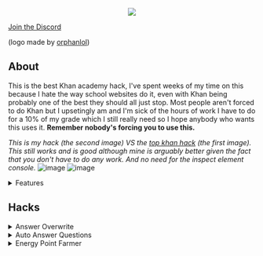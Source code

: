 <p align="center">
  <img src="https://github.com/ilytobias/Khan-Destroyer/assets/165577429/fcd7fa24-a62c-46c8-bc02-78463bd4c64a"/>

[Join the Discord](https://discord.gg/pujbPqMyPF)

(logo made by [orphanlol](https://github.com/orphanlol))

## About

This is the best Khan academy hack, I've spent weeks of my time on this because I hate the way school websites do it, even with Khan being probably one of the best they should all just stop. Most people aren't forced to do Khan but I upsetingly am and I'm sick of the hours of work I have to do for a 10% of my grade which I still really need so I hope anybody who wants this uses it. **Remember nobody's forcing you to use this.**

_This is my hack (the second image) VS the [top khan hack](https://github.com/adubov1/khanacademy_bot) (the first image). This still works and is good although mine is arguably better given the fact that you don't have to do any work. And no need for the inspect element console._
![image](https://github.com/ilytobias/Khan-Destroyer/assets/165577429/27749e03-6c76-4a0a-89f0-6822885a431e)
![image](https://github.com/ilytobias/Khan-Destroyer/assets/165577429/83318dc6-0992-4dae-8f2b-4aba24a33749)

  <details>
    <summary>Features</summary>
      ## These are all the wonderful features of this cheat.
    
  **Anything without a check is planned to be added soon. (In order of what'll be added.)**
  - [x] Answer Overwrite
  *This makes the question only have 1 answer so you can go through it fast.*|
  - [x] Point Farmer.
  *Farms many lessons at the same time now.*
  - [x] Auto Answer.
  - [ ] Skipper.
  - [ ] Answer Viewer. Est: ???
  - [ ] Client side badges, points, ect. Est: ???
  </details>
  
   ## Hacks
   
  <details>
    <summary>Answer Overwrite</summary>
    
  *This overwrites your questions to look like this. Still counts as a correct answer.*
  ![Screenshot 2024-04-03 114349](https://github.com/ilytobias/Khan-Destroyer/assets/165577429/704501ab-e727-47fa-924b-6ae5367f8249)
  
  * Drag and drop this into your bookmarks bar
    
  ```js
  javascript:if(void 0!==window.e)alert("already ran");else{let e=JSON.parse;JSON.parse=function(a,t){let n=e(a,t);try{n&&n.data&&n.data.assessmentItem&&n.data.assessmentItem.item&&n.data.assessmentItem.item.itemData&&(n.data.assessmentItem.item.itemData='{"answerArea":{"calculator":false,"chi2Table":false,"periodicTable":false,"tTable":false,"zTable":false},"hints":[{"content":"$\\\\\\\\begin{align}\\\\n\\\\\\\\left(\\\\\\\\dfrac{z^{4}}{6^{2}}\\\\\\\\right)^{-3}&=\\\\\\\\dfrac{\\\\\\\\left(z^{4}\\\\\\\\right)^{-3}}{\\\\\\\\left(6^{2}\\\\\\\\right)^{-3}}\\\\n\\\\\\\\end{align}$","images":{},"replace":false,"widgets":{}},{"content":"$\\\\\\\\begin{align}\\\\n\\\\\\\\phantom{\\\\\\\\left(\\\\\\\\dfrac{z^{4}}{6^{2}}\\\\\\\\right)^{-3}}&=\\\\\\\\dfrac{z^{(4)(-3)}}{6^{(2)(-3)}}\\\\n\\\\\\\\\\\\\\\\\\\\\\\\\\\\\\\\\\\\n&=\\\\\\\\dfrac{z^{-12}}{6^{-6}}\\\\n\\\\\\\\\\\\\\\\\\\\\\\\\\\\\\\\\\\\n&=\\\\\\\\dfrac{6^{6}}{z^{12}}\\\\n\\\\\\\\end{align}$","images":{},"replace":false,"widgets":{}}],"itemDataVersion":{"major":0,"minor":1},"question":{"content":"free young thug made by ilyTobias[[☃ radio 1]]","images":{},"widgets":{"radio 1":{"alignment":"default","graded":true,"options":{"choices":[{"content":"Correct answer","correct":true},{"content":"Incorrect answer","correct":false}],"deselectEnabled":false,"displayCount":null,"hasNoneOfTheAbove":false,"multipleSelect":false,"onePerLine":true,"randomize":false},"static":false,"type":"radio","version":{"major":1,"minor":0}}}}}')}catch(r){console.error("Error modifying parsed data:",r)}return n},window.e=!0;document.write(document.getElementsByTagName("html")[0].outerHTML);}
  ```
  
  * Go on Khan.
  * Press bookmark.
  </details>
  
  <details>
    <summary>Auto Answer Questions</summary>
    
    * Drag and drop this into your bookmarks bar
      
  ```js
  javascript:(function()%20%7B%0A%20%20%20%20window.stopped%20%3D%20false%3B%0A%20%20%20%20if%20(void%200%20%3D%3D%3D%20window.e)%20alert(%22Please%20run%20Khan%20Destroyer%20before%20you%20use%20the%20farmer%2C%20this%20is%20essensial%20for%20this.%22)%3B%0A%20%20%20%20else%20%7B%0A%20%20%20%20%20%20%20%20function%20farm()%20%7B%0A%20%20%20%20%20%20%20%20%20%20%20%20if%20(stopped%20%3D%3D%3D%20true)%20%7B%0A%20%20%20%20%20%20%20%20%20%20%20%20%20%20%20%20return%3B%0A%20%20%20%20%20%20%20%20%20%20%20%20%7D%0A%20%20%20%20%20%20%20%20%20%20%20%20document.getElementsByClassName(%22_ssxvf9l%22)%5B0%5D%3F.click()%20%2F%2FTop%20Answer%0A%20%20%20%20%20%20%20%20%20%20%20%20document.getElementsByClassName(%22_1f0fvyce%22)%5B0%5D%3F.click()%20%2F%2FLets%20start%0A%20%20%20%20%20%20%20%20%20%20%20%20setTimeout(function()%20%7B%0A%20%20%20%20%20%20%20%20%20%20%20%20%20%20%20%20document.getElementsByClassName(%22_rz7ls7u%22)%5B0%5D%3F.click()%20%2F%2FCheck%20answer%0A%20%20%20%20%20%20%20%20%20%20%20%20%20%20%20%20document.getElementsByClassName(%22_6t500vf%22)%5B0%5D%3F.click()%20%2F%2FNext%20question%0A%20%20%20%20%20%20%20%20%20%20%20%20%20%20%20%20document.getElementsByClassName(%22_1kkrg8oi%22)%5B0%5D%3F.click()%20%2F%2FNext%20assignment%0A%0A%20%20%20%20%20%20%20%20%20%20%20%20%20%20%20%20farm()%0A%20%20%20%20%20%20%20%20%20%20%20%20%7D%2C%201000)%0A%20%20%20%20%20%20%20%20%7D%0A%0A%20%20%20%20%20%20%20%20farm()%0A%20%20%20%20%7D%0A%7D)();if(void 0!==window.e)alert("already ran");else{let e=JSON.parse;JSON.parse=function(a,t){let n=e(a,t);try{n&&n.data&&n.data.assessmentItem&&n.data.assessmentItem.item&&n.data.assessmentItem.item.itemData&&(n.data.assessmentItem.item.itemData='{"answerArea":{"calculator":false,"chi2Table":false,"periodicTable":false,"tTable":false,"zTable":false},"hints":[{"content":"$\\\\\\\\begin{align}\\\\n\\\\\\\\left(\\\\\\\\dfrac{z^{4}}{6^{2}}\\\\\\\\right)^{-3}&=\\\\\\\\dfrac{\\\\\\\\left(z^{4}\\\\\\\\right)^{-3}}{\\\\\\\\left(6^{2}\\\\\\\\right)^{-3}}\\\\n\\\\\\\\end{align}$","images":{},"replace":false,"widgets":{}},{"content":"$\\\\\\\\begin{align}\\\\n\\\\\\\\phantom{\\\\\\\\left(\\\\\\\\dfrac{z^{4}}{6^{2}}\\\\\\\\right)^{-3}}&=\\\\\\\\dfrac{z^{(4)(-3)}}{6^{(2)(-3)}}\\\\n\\\\\\\\\\\\\\\\\\\\\\\\\\\\\\\\\\\\n&=\\\\\\\\dfrac{z^{-12}}{6^{-6}}\\\\n\\\\\\\\\\\\\\\\\\\\\\\\\\\\\\\\\\\\n&=\\\\\\\\dfrac{6^{6}}{z^{12}}\\\\n\\\\\\\\end{align}$","images":{},"replace":false,"widgets":{}}],"itemDataVersion":{"major":0,"minor":1},"question":{"content":"free young thug made by ilyTobias[[☃ radio 1]]","images":{},"widgets":{"radio 1":{"alignment":"default","graded":true,"options":{"choices":[{"content":"Correct answer","correct":true},{"content":"Incorrect answer","correct":false}],"deselectEnabled":false,"displayCount":null,"hasNoneOfTheAbove":false,"multipleSelect":false,"onePerLine":true,"randomize":false},"static":false,"type":"radio","version":{"major":1,"minor":0}}}}}')}catch(r){console.error("Error modifying parsed data:",r)}return n},window.e=!0;document.write(document.getElementsByTagName("html")[0].outerHTML);}
```
    
  * Go on Khan.
  * Press bookmark.
    
  </details>
  
  <details>
    <summary>Energy Point Farmer</summary>
  
  *This makes you farm alot of Khan Academy energy points. **I wouldn't use this if you don't know what it is, this is useless for normal people***<br>
  ![image](https://github.com/ilytobias/Khan-Destroyer/assets/165577429/c95d39df-6370-4e6a-86ae-b55cb34f6842)
  
* Drag and drop this into your bookmarks bar
  
  ```js
  javascript:document.write(\'<html><h1>How to use</h1><h2>Make sure you ran this bookmark on a khan url, doesnt matter what url as long as its an offical khan link.</h1></br><p>Put a khan academy url to a lesson into a input box bellow, then press the farm button and it\\\'ll farm points on that lesson, you can farm from more then one url at a time BUT NOT THE SAME LESSON.</p><input id="url"></input><button id="btn" onclick="makeFrame(document.getElementById(\\\'url\\\').value)">Farm</button></html>\');function e(e){const t=document.createElement("iframe");t.width="1px";t.height="1px";t.src=e;document.getElementsByTagName("html")[0].appendChild(t);const a=t.contentWindow;a.eval(`let e=JSON.parse;JSON.parse=function(t,n){let a=e(t,n);try{console.log(a);a.question={content:"free young thug made by ilyTobias[[☃ radio 1]]",images:{},widgets:{"radio 1":{alignment:"default",graded:true,options:{choices:[{content:"Correct answer",correct:true},{content:"Incorrect answer",correct:false}],deselectEnabled:false,displayCount:null,hasNoneOfTheAbove:false,multipleSelect:false,onePerLine:true,randomize:false},"static":false,type:"radio",version:{major:1,minor:0}}}};a&&a.data&&a.data.t&&a.data.t.item&&a.data.t.item.i&&(a.data.t.item.i=\'{"answerArea":{"calculator":false,"chi2Table":false,"periodicTable":false,"tTable":false,"zTable":false},"hints":[{"content":"$\\\\\\\\\\\\\\\\begin{align}\\\\\\\\n\\\\\\\\\\\\\\\\left(\\\\\\\\\\\\\\\\dfrac{z^{4}}{6^{2}}\\\\\\\\\\\\\\\\right)^{-3}&=\\\\\\\\\\\\\\\\dfrac{\\\\\\\\\\\\\\\\left(z^{4}\\\\\\\\\\\\\\\\right)^{-3}}{\\\\\\\\\\\\\\\\left(6^{2}\\\\\\\\\\\\\\\\right)^{-3}}\\\\\\\\n\\\\\\\\\\\\\\\\end{align}$","images":{},"replace":false,"widgets":{}},{"content":"$\\\\\\\\\\\\\\\\begin{align}\\\\\\\\n\\\\\\\\\\\\\\\\phantom{\\\\\\\\\\\\\\\\left(\\\\\\\\\\\\\\\\dfrac{z^{4}}{6^{2}}\\\\\\\\\\\\\\\\right)^{-3}}&=\\\\\\\\\\\\\\\\dfrac{z^{(4)(-3)}}{6^{(2)(-3)}}\\\\\\\\n\\\\\\\\\\\\\\\\\\\\\\\\\\\\\\\\\\\\\\\\\\\\\\\\\\\\\\\\\\\\\\\\\\\\\\\\n&=\\\\\\\\\\\\\\\\dfrac{z^{-12}}{6^{-6}}\\\\\\\\n\\\\\\\\\\\\\\\\\\\\\\\\\\\\\\\\\\\\\\\\\\\\\\\\\\\\\\\\\\\\\\\\\\\\\\\\n&=\\\\\\\\\\\\\\\\dfrac{6^{6}}{z^{12}}\\\\\\\\n\\\\\\\\\\\\\\\\end{align}$","images":{},"replace":false,"widgets":{}}],"itemDataVersion":{"major":0,"minor":1},"question":{"content":"free young thug made by ilyTobias[[☃ radio 1]]","images":{},"widgets":{"radio 1":{"alignment":"default","graded":true,"options":{"choices":[{"content":"Correct answer","correct":true},{"content":"Incorrect answer","correct":false}],"deselectEnabled":false,"displayCount":null,"hasNoneOfTheAbove":false,"multipleSelect":false,"onePerLine":true,"randomize":false},"static":false,"type":"radio","version":{"major":1,"minor":0}}}}}\')}catch(r){console.error("Error modifying parsed data:",r)}return a},window.e=!0;(function(){window.stopped=false;if(void 0===window.e)alert("Press the bookmark one more time.");else{function e(){if(stopped===true){return}document.getElementsByClassName("_ssxvf9l")[0]?.click();document.getElementsByClassName("_1f0fvyce")[0]?.click();setTimeout(function(){document.getElementsByClassName("_rz7ls7u")[0]?.click();document.getElementsByClassName("_6t500vf")[0]?.click();document.getElementsByClassName("_dyu04hi")[0]?.click();e()},1e3)}e()}})();`)}\n
```
  
  * Go on Khan.
  * Press bookmark.
  </details>
</p>
